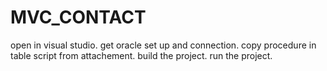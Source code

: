 # MVC_CONTACT
open in visual studio.
get oracle set up and connection.
copy procedure in table script  from attachement.
build the project.
run the project.
